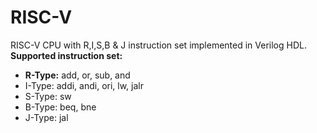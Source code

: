 # RISC-V
RISC-V CPU with R,I,S,B &amp; J instruction set implemented in Verilog HDL.
**Supported instruction set:**
-	**R-Type:** add, or, sub, and
-	I-Type: addi, andi, ori, lw, jalr
-	S-Type: sw
-	B-Type: beq, bne
-	J-Type: jal
